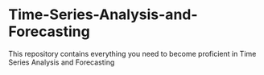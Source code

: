 # Time-Series-Analysis-and-Forecasting
This repository contains everything you need to become proficient in Time Series Analysis and Forecasting
